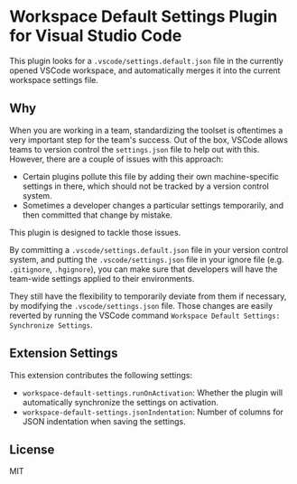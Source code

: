 # Workspace Default Settings Plugin for Visual Studio Code

This plugin looks for a `.vscode/settings.default.json` file in the currently opened VSCode workspace,
and automatically merges it into the current workspace settings file.

## Why

When you are working in a team, standardizing the toolset is oftentimes a very important step for the team's success.
Out of the box, VSCode allows teams to version control the `settings.json` file to help out with this.
However, there are a couple of issues with this approach:

- Certain plugins pollute this file by adding their own machine-specific settings in there,
  which should not be tracked by a version control system.
- Sometimes a developer changes a particular settings temporarily,
  and then committed that change by mistake.

This plugin is designed to tackle those issues.

By committing a `.vscode/settings.default.json` file in your version control system,
and putting the `.vscode/settings.json` file in your ignore file (e.g. `.gitignore`, `.hgignore`),
you can make sure that developers will have the team-wide settings applied to their environments.

They still have the flexibility to temporarily deviate from them if necessary, by modifying the `.vscode/settings.json` file.
Those changes are easily reverted by running the VSCode command `Workspace Default Settings: Synchronize Settings`.

## Extension Settings

This extension contributes the following settings:

- `workspace-default-settings.runOnActivation`: Whether the plugin will automatically synchronize the settings on activation.
- `workspace-default-settings.jsonIndentation`: Number of columns for JSON indentation when saving the settings.

## License

MIT
